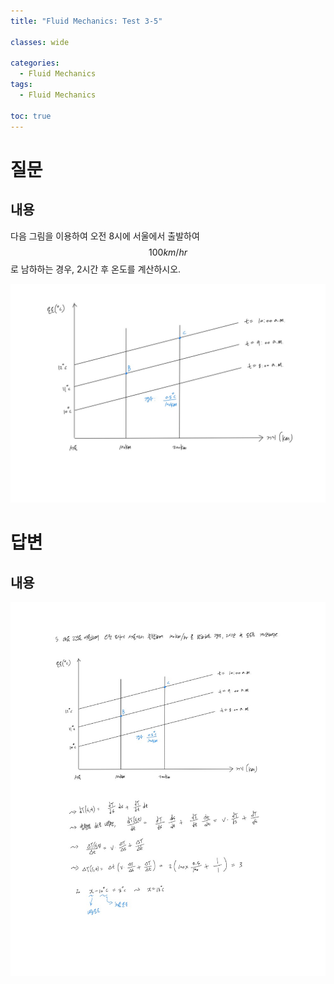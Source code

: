 ```yaml
---
title: "Fluid Mechanics: Test 3-5"

classes: wide

categories:
  - Fluid Mechanics
tags:
  - Fluid Mechanics

toc: true
---
```


# 질문

## 내용

다음 그림을 이용하여 오전 8시에 서울에서 출발하여 $$100km/hr$$로 남하하는 경우, 2시간 후 온도를 계산하시오.

![Figure](/assets/images/fluid/test_3/test_5-figure.png)

# 답변

## 내용

![Answer](/assets/images/fluid/test_3/test_5.png)